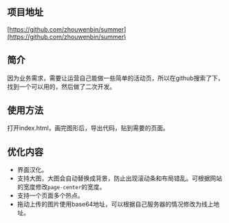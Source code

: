 ## 项目地址
[https://github.com/zhouwenbin/summer](https://github.com/zhouwenbin/summer)

## 简介
因为业务需求，需要让运营自己能做一些简单的活动页，所以在github搜索了下，找到一个可以用的，然后做了二次开发。

## 使用方法
打开index.html，画完图形后，导出代码，贴到需要的页面。

## 优化内容

* 界面汉化。
* 支持大图，大图会自动替换成背景，防止出现滚动条和布局错乱。可根据网站的宽度修改`page-center`的宽度。
* 支持一个页面多个热点。
* 拖动上传的图片使用base64地址，可以根据自己服务器的情况修改为线上地址。
